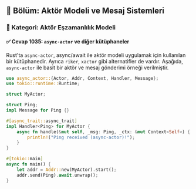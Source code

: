 ## 📘 Bölüm: Aktör Modeli ve Mesaj Sistemleri  
### 🔹 Kategori: Aktör Eşzamanlılık Modeli  
#### ✅ Cevap 1035: `async-actor` ve diğer kütüphaneler

Rust'ta `async-actor`, async/await ile aktör modeli uygulamak için kullanılan bir kütüphanedir. Ayrıca `riker`, `xactor` gibi alternatifler de vardır. Aşağıda, `async-actor` ile basit bir aktör ve mesaj gönderimi örneği verilmiştir.

```rust
use async_actor::{Actor, Addr, Context, Handler, Message};
use tokio::runtime::Runtime;

struct MyActor;

struct Ping;
impl Message for Ping {}

#[async_trait::async_trait]
impl Handler<Ping> for MyActor {
    async fn handle(&mut self, _msg: Ping, _ctx: &mut Context<Self>) {
        println!("Ping received (async-actor)!");
    }
}

#[tokio::main]
async fn main() {
    let addr = Addr::new(MyActor).start();
    addr.send(Ping).await.unwrap();
}
```
